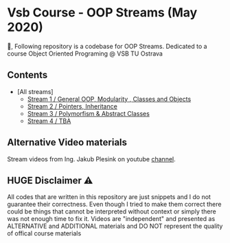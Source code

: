 # Vsb Course - OOP Streams (May 2020)

:wave:, Following repository is a codebase for OOP Streams. Dedicated to a course Object Oriented Programing @ VSB TU Ostrava

## Contents

- [All streams]
  - [Stream 1 / General OOP, Modularity , Classes and Objects](https://www.youtube.com/watch?v=mD1AP9XNokI)
  - [Stream 2 / Pointers, Inheritance](https://www.youtube.com/watch?v=C3GeM5zeqxk)
  - [Stream 3 / Polymorfism & Abstract Classes](https://www.youtube.com/watch?v=jgMUe4_1KKg)
  - [Stream 4 / TBA](https://www.youtube.com/watch?v=cqU86x1e8ho)


## Alternative Video materials
Stream videos from Ing. Jakub Plesink on youtube [channel](https://www.youtube.com/playlist?list=PLk-s-JsQlsE8oH_PSGW9sVzKBeS0MAnjD).


## HUGE Disclaimer :warning:
All codes that are written in this repository are just snippets and I do not guarantee their correctness. 
Even though I tried to make them correct there could be things that cannot be interpreted without context or 
simply there was not enough time to fix it.
Videos are "independent" and presented as ALTERNATIVE and ADDITIONAL materials and DO NOT represent the
quality of offical course materials

